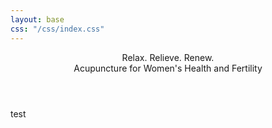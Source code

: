 ```yaml
---
layout: base
css: "/css/index.css"
---
```


<header id="cover-pic-section">
  <div id="cover-pic">
    <div id="cover-text">
      <div id="cover-text-title">Relax. Relieve. Renew.</div>
      <div id="cover-text-subtitle">Acupuncture for Women's Health and Fertility</div>
    </div>
  </div>
</header>

<div role="main" class="container">
  test
</div>
